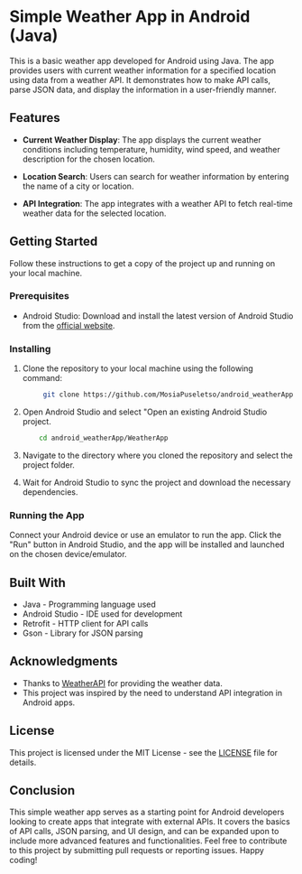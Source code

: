 # Simple Weather App in Android (Java)

This is a basic weather app developed for Android using Java. The app provides users with current weather information for a specified location using data from a weather API. It demonstrates how to make API calls, parse JSON data, and display the information in a user-friendly manner.

## Features

- **Current Weather Display**: The app displays the current weather conditions including temperature, humidity, wind speed, and weather description for the chosen location.

- **Location Search**: Users can search for weather information by entering the name of a city or location.

- **API Integration**: The app integrates with a weather API to fetch real-time weather data for the selected location.

## Getting Started

Follow these instructions to get a copy of the project up and running on your local machine.

### Prerequisites

- Android Studio: Download and install the latest version of Android Studio from the [official website](https://developer.android.com/studio).

### Installing

1. Clone the repository to your local machine using the following command:

   ```bash
        git clone https://github.com/MosiaPuseletso/android_weatherApp.git
   ```

2. Open Android Studio and select "Open an existing Android Studio project.

    ```bash
        cd android_weatherApp/WeatherApp
    ```

3. Navigate to the directory where you cloned the repository and select the project folder.

4. Wait for Android Studio to sync the project and download the necessary dependencies.

### Running the App

Connect your Android device or use an emulator to run the app. Click the "Run" button in Android Studio, and the app will be installed and launched on the chosen device/emulator.

## Built With

- Java - Programming language used
- Android Studio - IDE used for development
- Retrofit - HTTP client for API calls
- Gson - Library for JSON parsing

## Acknowledgments

- Thanks to [WeatherAPI](https://www.weatherapi.com/) for providing the weather data.
- This project was inspired by the need to understand API integration in Android apps.

## License

This project is licensed under the MIT License - see the [LICENSE](LICENSE) file for details.

## Conclusion

This simple weather app serves as a starting point for Android developers looking to create apps that integrate with external APIs. It covers the basics of API calls, JSON parsing, and UI design, and can be expanded upon to include more advanced features and functionalities. Feel free to contribute to this project by submitting pull requests or reporting issues. Happy coding!

